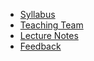 - [Syllabus](syllabus)
- [Teaching Team](teaching-team)
- [Lecture Notes](lecture-notes)
- [Feedback](feedback)